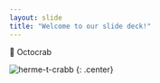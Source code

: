 ```yaml
---
layout: slide
title: "Welcome to our slide deck!"
---
```


🦀 Octocrab

![herme-t-crabb](https://octodex.github.com/images/herme-t-crabb.png)
{: .center}
